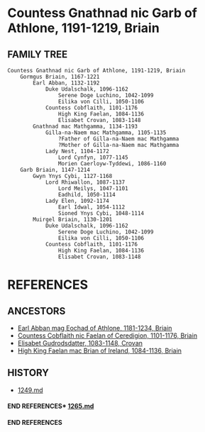 # Countess Gnathnad nic Garb of Athlone, 1191-1219, Briain

## FAMILY TREE 
```
Countess Gnathnad nic Garb of Athlone, 1191-1219, Briain
	Gormgus Briain, 1167-1221
		Earl Abban, 1132-1192
			Duke Udalschalk, 1096-1162
				Serene Doge Luchino, 1042-1099
				Eilika von Cilli, 1050-1106
			Countess Cobflaith, 1101-1176
				High King Faelan, 1084-1136
				Elisabet Crovan, 1083-1148
		Gnathnad mac Mathgamma, 1134-1193
			Gilla-na-Naem mac Mathgamma, 1105-1135
				?Father of Gilla-na-Naem mac Mathgamma
				?Mother of Gilla-na-Naem mac Mathgamma
			Lady Nest, 1104-1172
				Lord Cynfyn, 1077-1145
				Morien Caerloyw-Tyddewi, 1086-1160
	Garb Briain, 1147-1214
		Gwyn Ynys Cybi, 1127-1168
			Lord Rhiwallon, 1087-1137
				Lord Meilys, 1047-1101
				Eadhild, 1050-1114
			Lady Elen, 1092-1174
				Earl Idwal, 1054-1112
				Sioned Ynys Cybi, 1048-1114
		Muirgel Briain, 1130-1201
			Duke Udalschalk, 1096-1162
				Serene Doge Luchino, 1042-1099
				Eilika von Cilli, 1050-1106
			Countess Cobflaith, 1101-1176
				High King Faelan, 1084-1136
				Elisabet Crovan, 1083-1148
```


# REFERENCES

## ANCESTORS
* [Earl Abban mag Eochad of Athlone, 1181-1234, Briain](abban_mag_eochad_1181.md)
* [Countess Cobflaith nic Faelan of Ceredigion, 1101-1176, Briain](cobflaith_nic_faelan_1101.md)
* [Elisabet Gudrodsdatter, 1083-1148, Crovan](elisabet_gudrodsdatter_1083.md)
* [High King Faelan mac Brian of Ireland, 1084-1136, Briain](faelan_mac_brian_1084.md)

## HISTORY
* [1249.md](../h/1249.md)
#### END REFERENCES* [1265.md](../h/1265.md)
#### END REFERENCES